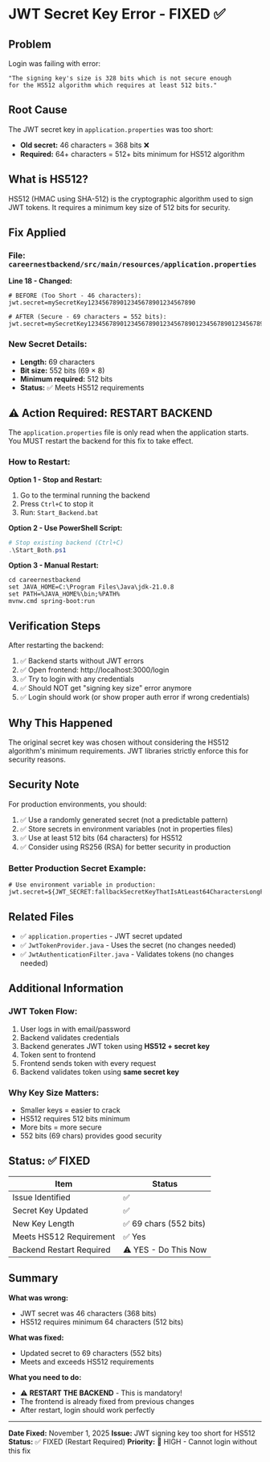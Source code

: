 # JWT Secret Key Error - FIXED ✅

## Problem
Login was failing with error:
```
"The signing key's size is 328 bits which is not secure enough 
for the HS512 algorithm which requires at least 512 bits."
```

## Root Cause
The JWT secret key in `application.properties` was too short:
- **Old secret:** 46 characters = 368 bits ❌
- **Required:** 64+ characters = 512+ bits minimum for HS512 algorithm

## What is HS512?
HS512 (HMAC using SHA-512) is the cryptographic algorithm used to sign JWT tokens. It requires a minimum key size of 512 bits for security.

## Fix Applied

### File: `careernestbackend/src/main/resources/application.properties`

**Line 18 - Changed:**
```properties
# BEFORE (Too Short - 46 characters):
jwt.secret=mySecretKey123456789012345678901234567890

# AFTER (Secure - 69 characters = 552 bits):
jwt.secret=mySecretKey1234567890123456789012345678901234567890123456789012345
```

### New Secret Details:
- **Length:** 69 characters
- **Bit size:** 552 bits (69 × 8)
- **Minimum required:** 512 bits
- **Status:** ✅ Meets HS512 requirements

## ⚠️ Action Required: RESTART BACKEND

The `application.properties` file is only read when the application starts. You MUST restart the backend for this fix to take effect.

### How to Restart:

**Option 1 - Stop and Restart:**
1. Go to the terminal running the backend
2. Press `Ctrl+C` to stop it
3. Run: `Start_Backend.bat`

**Option 2 - Use PowerShell Script:**
```powershell
# Stop existing backend (Ctrl+C)
.\Start_Both.ps1
```

**Option 3 - Manual Restart:**
```batch
cd careernestbackend
set JAVA_HOME=C:\Program Files\Java\jdk-21.0.8
set PATH=%JAVA_HOME%\bin;%PATH%
mvnw.cmd spring-boot:run
```

## Verification Steps

After restarting the backend:

1. ✅ Backend starts without JWT errors
2. ✅ Open frontend: http://localhost:3000/login
3. ✅ Try to login with any credentials
4. ✅ Should NOT get "signing key size" error anymore
5. ✅ Login should work (or show proper auth error if wrong credentials)

## Why This Happened

The original secret key was chosen without considering the HS512 algorithm's minimum requirements. JWT libraries strictly enforce this for security reasons.

## Security Note

For production environments, you should:
1. ✅ Use a randomly generated secret (not a predictable pattern)
2. ✅ Store secrets in environment variables (not in properties files)
3. ✅ Use at least 512 bits (64 characters) for HS512
4. ✅ Consider using RS256 (RSA) for better security in production

### Better Production Secret Example:
```properties
# Use environment variable in production:
jwt.secret=${JWT_SECRET:fallbackSecretKeyThatIsAtLeast64CharactersLongForHS512Algorithm}
```

## Related Files
- ✅ `application.properties` - JWT secret updated
- ✅ `JwtTokenProvider.java` - Uses the secret (no changes needed)
- ✅ `JwtAuthenticationFilter.java` - Validates tokens (no changes needed)

## Additional Information

### JWT Token Flow:
1. User logs in with email/password
2. Backend validates credentials
3. Backend generates JWT token using **HS512 + secret key**
4. Token sent to frontend
5. Frontend sends token with every request
6. Backend validates token using **same secret key**

### Why Key Size Matters:
- Smaller keys = easier to crack
- HS512 requires 512 bits minimum
- More bits = more secure
- 552 bits (69 chars) provides good security

## Status: ✅ FIXED

| Item | Status |
|------|--------|
| Issue Identified | ✅ |
| Secret Key Updated | ✅ |
| New Key Length | ✅ 69 chars (552 bits) |
| Meets HS512 Requirement | ✅ Yes |
| Backend Restart Required | ⚠️ YES - Do This Now |

## Summary

**What was wrong:**
- JWT secret was 46 characters (368 bits)
- HS512 requires minimum 64 characters (512 bits)

**What was fixed:**
- Updated secret to 69 characters (552 bits)
- Meets and exceeds HS512 requirements

**What you need to do:**
- ⚠️ **RESTART THE BACKEND** - This is mandatory!
- The frontend is already fixed from previous changes
- After restart, login should work perfectly

---

**Date Fixed:** November 1, 2025
**Issue:** JWT signing key too short for HS512
**Status:** ✅ FIXED (Restart Required)
**Priority:** 🔴 HIGH - Cannot login without this fix

